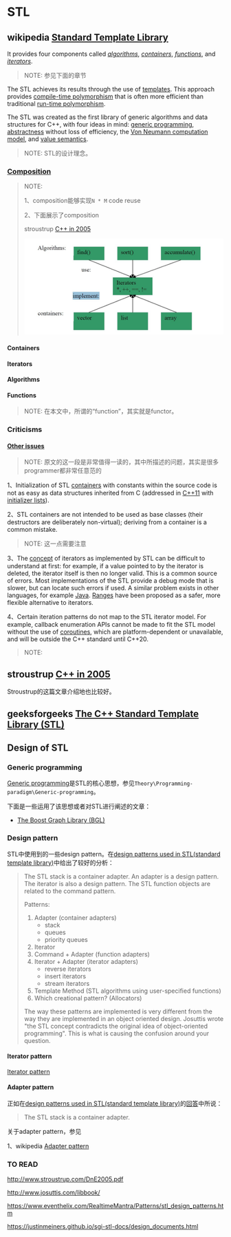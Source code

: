 # STL



## wikipedia [Standard Template Library](https://en.wikipedia.org/wiki/Standard_Template_Library)

It provides four components called *[algorithms](https://en.wikipedia.org/wiki/Algorithm_(C%2B%2B))*, *[containers](https://en.wikipedia.org/wiki/Container_(data_structure))*, *[functions](https://en.wikipedia.org/wiki/Function_object)*, and *[iterators](https://en.wikipedia.org/wiki/Iterator)*.

> NOTE: 参见下面的章节

The STL achieves its results through the use of [templates](https://en.wikipedia.org/wiki/Template_(programming)). This approach provides [compile-time polymorphism](https://en.wikipedia.org/wiki/Compile-time_polymorphism) that is often more efficient than traditional [run-time polymorphism](https://en.wikipedia.org/wiki/Polymorphism_in_object-oriented_programming).

The STL was created as the first library of generic algorithms and data structures for C++, with four ideas in mind: [generic programming](https://en.wikipedia.org/wiki/Generic_programming), [abstractness](https://en.wikipedia.org/wiki/Abstraction_(computer_science)) without loss of efficiency, the [Von Neumann computation model](https://en.wikipedia.org/wiki/Von_Neumann_architecture), and [value semantics](https://en.wikipedia.org/wiki/Value_semantics).

> NOTE: STL的设计理念。

### [Composition](https://en.wikipedia.org/wiki/Standard_Template_Library#Composition)

> NOTE: 
>
> 1、composition能够实现`N * M` code reuse
>
> 2、下面展示了composition
>
> stroustrup [C++ in 2005](http://www.stroustrup.com/DnE2005.pdf)
>
> ![](./DnE2005-composition.jpg)

#### Containers



#### Iterators



#### Algorithms



#### Functions

> NOTE: 在本文中，所谓的“function”，其实就是functor。



### Criticisms

#### [Other issues](https://en.wikipedia.org/wiki/Standard_Template_Library#Other_issues)

> NOTE: 原文的这一段是非常值得一读的，其中所描述的问题，其实是很多programmer都非常任意范的

1、Initialization of STL [containers](https://en.wikipedia.org/wiki/Container_(data_structure)) with constants within the source code is not as easy as data structures inherited from C (addressed in [C++11](https://en.wikipedia.org/wiki/C%2B%2B11) with [initializer lists](https://en.wikipedia.org/wiki/C%2B%2B11#Initializer_lists)).

2、STL containers are not intended to be used as base classes (their destructors are deliberately non-virtual); deriving from a container is a common mistake.

> NOTE: 这一点需要注意

3、The [concept](https://en.wikipedia.org/wiki/Concept_(generic_programming)) of iterators as implemented by STL can be difficult to understand at first: for example, if a value pointed to by the iterator is deleted, the iterator itself is then no longer valid. This is a common source of errors. Most implementations of the STL provide a debug mode that is slower, but can locate such errors if used. A similar problem exists in other languages, for example [Java](https://en.wikipedia.org/wiki/Java_(programming_language)). [Ranges](https://en.wikipedia.org/wiki/Range_(computer_science)#Range_as_an_alternative_to_iterator) have been proposed as a safer, more flexible alternative to iterators.

4、Certain iteration patterns do not map to the STL iterator model. For example, callback enumeration APIs cannot be made to fit the STL model without the use of [coroutines](https://en.wikipedia.org/wiki/Coroutine), which are platform-dependent or unavailable, and will be outside the C++ standard until C++20.

> NOTE: 



## stroustrup [C++ in 2005](http://www.stroustrup.com/DnE2005.pdf)

Stroustrup的这篇文章介绍地也比较好。



## geeksforgeeks [The C++ Standard Template Library (STL)](https://www.geeksforgeeks.org/the-c-standard-template-library-stl/)



## Design of STL

### Generic programming

[Generic programming](https://en.wikipedia.org/wiki/Generic_programming)是STL的核心思想，参见`Theory\Programming-paradigm\Generic-programming`。

下面是一些运用了该思想或者对STL进行阐述的文章：

- [The Boost Graph Library (BGL)](https://www.boost.org/doc/libs/1_73_0/libs/graph/doc/)



### Design pattern

STL中使用到的一些design pattern。在[design patterns used in STL(standard template library)](https://stackoverflow.com/questions/2698474/design-patterns-used-in-stlstandard-template-library)中给出了较好的分析：

> The STL stack is a container adapter. An adapter is a design pattern. The iterator is also a design pattern. The STL function objects are related to the command pattern.
>
> Patterns:
>
> 1. Adapter (container adapters)
>    - stack
>    - queues
>    - priority queues
> 2. Iterator
> 3. Command + Adapter (function adapters)
> 4. Iterator + Adapter (iterator adapters)
>    - reverse iterators
>    - insert iterators
>    - stream iterators
> 5. Template Method (STL algorithms using user-specified functions)
> 6. Which creational pattern? (Allocators)
>
> The way these patterns are implemented is very different from the way they are implemented in an object oriented design. Josuttis wrote "the STL concept contradicts the original idea of object-oriented programming". This is what is causing the confusion around your question.

#### Iterator pattern

[Iterator pattern](https://en.wikipedia.org/wiki/Iterator_pattern)

#### Adapter pattern

正如在[design patterns used in STL(standard template library)](https://stackoverflow.com/questions/2698474/design-patterns-used-in-stlstandard-template-library)的[回答](https://stackoverflow.com/a/2698775)中所说：

> The STL stack is a container adapter.



关于adapter pattern，参见

1、wikipedia [Adapter pattern](https://en.wikipedia.org/wiki/Adapter_pattern)



### TO READ

http://www.stroustrup.com/DnE2005.pdf

http://www.josuttis.com/libbook/

https://www.eventhelix.com/RealtimeMantra/Patterns/stl_design_patterns.htm

https://justinmeiners.github.io/sgi-stl-docs/design_documents.html